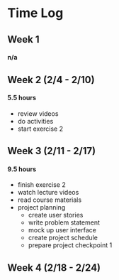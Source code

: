 # Time Log

## Week 1
#### n/a
    
## Week 2  (2/4 - 2/10)
#### 5.5 hours
* review videos
* do activities
* start exercise 2

## Week 3 (2/11 - 2/17)
#### 9.5 hours 
* finish exercise 2
* watch lecture videos
* read course materials 
* project planning
    * create user stories
    * write problem statement
    * mock up user interface
    * create project schedule
    * prepare project checkpoint 1

## Week 4 (2/18 - 2/24)
